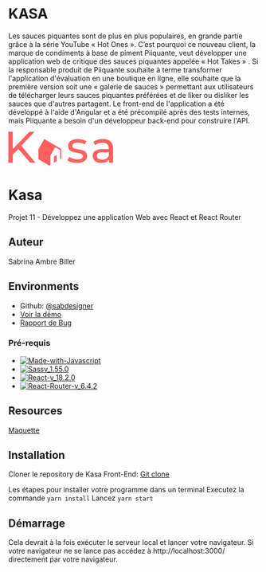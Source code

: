 # KASA

Les sauces piquantes sont de plus en plus populaires, en grande partie grâce à la série YouTube « Hot Ones ». C’est pourquoi ce nouveau client, la marque de condiments à base de piment Piiquante, veut développer une application web de critique des sauces piquantes appelée « Hot Takes » . Si la responsable produit de Piiquante souhaite à terme transformer l'application d'évaluation en une boutique en ligne, elle souhaite que la première version soit une « galerie de sauces » permettant aux utilisateurs de télécharger leurs sauces piquantes préférées et de liker ou disliker les sauces que d'autres partagent. Le front-end de l'application a été développé à l'aide d'Angular et a été précompilé après des tests internes, mais Piiquante a besoin d'un développeur back-end pour construire l'API.

![100% left](/src/assets/images/logo_kasa_pink.png)

# Kasa
Projet 11 - Développez une application Web avec React et React Router

## Auteur
Sabrina Ambre Biller

## Environments
* Github: [@sabdesigner](https://github.com/sabdesigner)
* [Voir la démo](https://kasa-sab.netlify.app)
* [Rapport de Bug](https://sonarcloud.io/project/overview?id=sabdesigner_P7-Kasa)

### Pré-requis
- [![Made-with-Javascript](https://img.shields.io/badge/Made%20with-Javascript-green)](https://developer.mozilla.org/fr/docs/Web/JavaScript)
- [![Sassv_1.55.0](https://img.shields.io/badge/Sass-v_1.55.0-ff69b4)](https://sass-lang.com/)
- [![React-v_18.2.0](https://img.shields.io/badge/React-v_18.2.0-blue)](https://fr.reactjs.org/)
- [![React-Router-v_6.4.2](https://img.shields.io/badge/React_Router-v_6.4.2-yellow)](https://reactrouter.com/docs/en/v6)

## Resources
[Maquette](https://www.figma.com/file/bAnXDNqRKCRRP8mY2gcb5p/UI-Design-Kasa-FR)

## Installation
Cloner le repository de Kasa Front-End:
[Git clone](https://github.com/sabdesigner/P7-Kasa.git)

Les étapes pour installer votre programme dans un terminal 
Executez la commande `yarn install` 
Lancez `yarn start`

## Démarrage
Cela devrait à la fois exécuter le serveur local et lancer votre navigateur.
Si votre navigateur ne se lance pas accédez à http://localhost:3000/ directement par votre navigateur.
